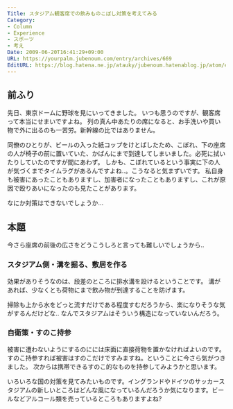 ```yaml
---
Title: スタジアム観客席での飲みものこぼし対策を考えてみる
Category:
- Column
- Experience
- スポーツ
- 考え
Date: 2009-06-20T16:41:29+09:00
URL: https://yourpalm.jubenoum.com/entry/archives/669
EditURL: https://blog.hatena.ne.jp/atauky/jubenoum.hatenablog.jp/atom/entry/6653458415120885331
---
```


<h2>前ふり</h2>

先日、東京ドームに野球を見にいってきました。
いつも思うのですが、観客席って本当にせまいですよね。
列の真ん中あたりの席になると、お手洗いや買い物で外に出るのも一苦労。新幹線の比ではありません。

同僚のひとりが、ビールの入った紙コップをけとばしたため、こぼれ、下の座席の人が椅子の前に置いていた、かばんにまで到達してしまいました。必死に拭いたりしていたのですが間にあわず。
しかも、こぼれているという事実に下の人が気づくまでタイムラグがあるんですよね..。こうなると気まずいです。
私自身も被害にあったこともありますし、加害者になったこともありますし、これが原因で殴りあいになったのも見たことがあります。

なにか対策はできないでしょうか...

<!--more-->

<h2>本題</h2>
今さら座席の前後の広さをどうこうしろと言っても難しいでしょうから..

<h3>スタジアム側・溝を掘る、敷居を作る</h3>
効果がありそうなのは、段差のところに排水溝を設けるということです。
溝があれば、少なくとも荷物にまで飲み物が到達することを防げます。

掃除も上から水をどっと流すだけである程度すむだろうから、楽になりそうな気がするんだけどな..
なんでスタジアムはそういう構造になっていないんだろう。

<h3>自衛策・すのこ持参</h3>
被害に遭わないようにするのにには床面に直接荷物を置かなければよいのです。
すのこ持参すれば被害はすのこだけですみますね。ということに今さら気がつきました。
次からは携帯できるすのこ的なものを持参してみようかと思います。

いろいろな国の対策を見てみたいものです。イングランドやドイツのサッカースタジアムの新しいところはどんな風になっているんだろうか気になります。ビールなどアルコール類を売っているところもありますよね?
